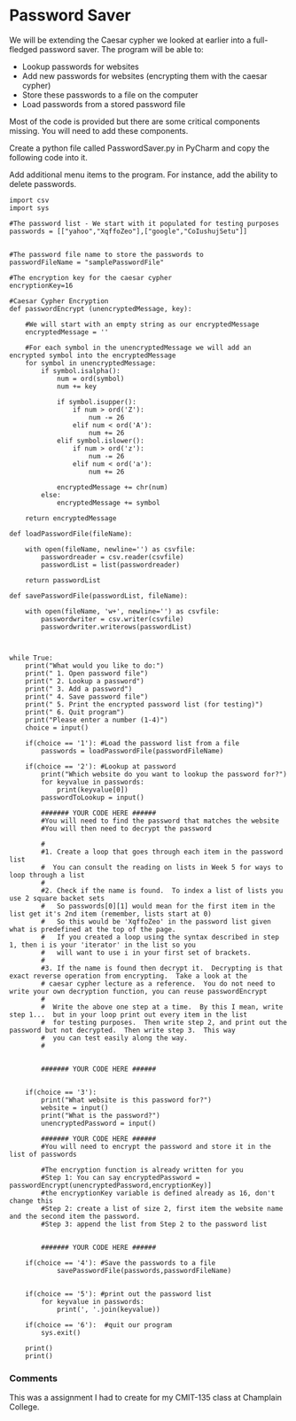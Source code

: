 # Password Saver

We will be extending the Caesar cypher we looked at earlier into a full-fledged password saver. The program will be able to:

* Lookup passwords for websites
* Add new passwords for websites (encrypting them with the caesar cypher)
* Store these passwords to a file on the computer
* Load passwords from a stored password file

Most of the code is provided but there are some critical components missing. You will need to add these components.

Create a python file called PasswordSaver.py in PyCharm and copy the following code into it.

Add additional menu items to the program. For instance, add the ability to delete passwords.



    import csv
    import sys

    #The password list - We start with it populated for testing purposes
    passwords = [["yahoo","XqffoZeo"],["google","CoIushujSetu"]]


    #The password file name to store the passwords to
    passwordFileName = "samplePasswordFile"

    #The encryption key for the caesar cypher
    encryptionKey=16

    #Caesar Cypher Encryption
    def passwordEncrypt (unencryptedMessage, key):

        #We will start with an empty string as our encryptedMessage
        encryptedMessage = ''

        #For each symbol in the unencryptedMessage we will add an encrypted symbol into the encryptedMessage
        for symbol in unencryptedMessage:
            if symbol.isalpha():
                num = ord(symbol)
                num += key

                if symbol.isupper():
                    if num > ord('Z'):
                        num -= 26
                    elif num < ord('A'):
                        num += 26
                elif symbol.islower():
                    if num > ord('z'):
                        num -= 26
                    elif num < ord('a'):
                        num += 26

                encryptedMessage += chr(num)
            else:
                encryptedMessage += symbol

        return encryptedMessage

    def loadPasswordFile(fileName):

        with open(fileName, newline='') as csvfile:
            passwordreader = csv.reader(csvfile)
            passwordList = list(passwordreader)

        return passwordList

    def savePasswordFile(passwordList, fileName):

        with open(fileName, 'w+', newline='') as csvfile:
            passwordwriter = csv.writer(csvfile)
            passwordwriter.writerows(passwordList)



    while True:
        print("What would you like to do:")
        print(" 1. Open password file")
        print(" 2. Lookup a password")
        print(" 3. Add a password")
        print(" 4. Save password file")
        print(" 5. Print the encrypted password list (for testing)")
        print(" 6. Quit program")
        print("Please enter a number (1-4)")
        choice = input()

        if(choice == '1'): #Load the password list from a file
            passwords = loadPasswordFile(passwordFileName)

        if(choice == '2'): #Lookup at password
            print("Which website do you want to lookup the password for?")
            for keyvalue in passwords:
                print(keyvalue[0])
            passwordToLookup = input()

            ####### YOUR CODE HERE ######
            #You will need to find the password that matches the website
            #You will then need to decrypt the password

            #
            #1. Create a loop that goes through each item in the password list
            #  You can consult the reading on lists in Week 5 for ways to loop through a list
            #
            #2. Check if the name is found.  To index a list of lists you use 2 square backet sets
            #   So passwords[0][1] would mean for the first item in the list get it's 2nd item (remember, lists start at 0)
            #   So this would be 'XqffoZeo' in the password list given what is predefined at the top of the page.
            #   If you created a loop using the syntax described in step 1, then i is your 'iterator' in the list so you
            #   will want to use i in your first set of brackets.
            #
            #3. If the name is found then decrypt it.  Decrypting is that exact reverse operation from encrypting.  Take a look at the
            # caesar cypher lecture as a reference.  You do not need to write your own decryption function, you can reuse passwordEncrypt
            #
            #  Write the above one step at a time.  By this I mean, write step 1...  but in your loop print out every item in the list
            #  for testing purposes.  Then write step 2, and print out the password but not decrypted.  Then write step 3.  This way
            #  you can test easily along the way.
            #


            ####### YOUR CODE HERE ######


        if(choice == '3'):
            print("What website is this password for?")
            website = input()
            print("What is the password?")
            unencryptedPassword = input()

            ####### YOUR CODE HERE ######
            #You will need to encrypt the password and store it in the list of passwords

            #The encryption function is already written for you
            #Step 1: You can say encryptedPassword = passwordEncrypt(unencryptedPassword,encryptionKey)]
            #the encryptionKey variable is defined already as 16, don't change this
            #Step 2: create a list of size 2, first item the website name and the second item the password.
            #Step 3: append the list from Step 2 to the password list


            ####### YOUR CODE HERE ######

        if(choice == '4'): #Save the passwords to a file
                savePasswordFile(passwords,passwordFileName)


        if(choice == '5'): #print out the password list
            for keyvalue in passwords:
                print(', '.join(keyvalue))

        if(choice == '6'):  #quit our program
            sys.exit()

        print()
        print()

### Comments

This was a assignment I had to create for my CMIT-135 class at Champlain College.
